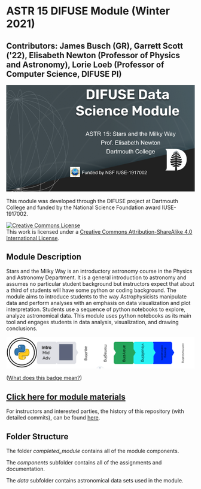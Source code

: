 # ASTR 15 DIFUSE Module (Winter 2021) 

## Contributors: James Busch (GR), Garrett Scott ('22), Elisabeth Newton (Professor of Physics and Astronomy), Lorie Loeb (Professor of Computer Science, DIFUSE PI)

![DIFUSE Data Science Module.  Astronomy 15: Stars and the Milky Way.  Professor Elisabeth Newton, Dartmouth College.  Funded by NSF IUSE1917002](repository_assets/DIFUSE-ASTR-15.png "DIFUSE Data Science Module.  Astronomy 15: Stars and the Milky Way.  Professor Elisabeth Newton, Dartmouth College.  Funded by NSF IUSE1917002")

This module was developed through the DIFUSE project at Dartmouth College and funded by the National Science Foundation award IUSE-1917002.

<a rel="license" href="http://creativecommons.org/licenses/by-sa/4.0/"><img alt="Creative Commons License" style="border-width:0" src="https://i.creativecommons.org/l/by-sa/4.0/88x31.png" /></a><br />This work is licensed under a <a rel="license" href="http://creativecommons.org/licenses/by-sa/4.0/">Creative Commons Attribution-ShareAlike 4.0 International License</a>.

## Module Description

Stars and the Milky Way is an introductory astronomy course in the Physics and Astronomy Department.  It is a general introduction to astronomy and assumes no particular student background but instructors expect that about a third of students will have some python or coding background.  The module aims to introduce students to the way Astrophysicists manipulate data and perform analyses with an emphasis on data visualization and plot interpretation.  Students use a sequence of python notebooks to explore, analyze astronomical data.  This module uses python notebooks as its main tool and engages students in data analysis, visualization, and drawing conclusions. 

![Term length module using python and covering analyzing data, visualizing data and drawing conclusions.](repository_assets/ASTR-15-Badge.png "Term length module using python and covering analyzing data, visualizing data and drawing conclusions.")

(<a href="https://github.com/difuse-dartmouth/.github/blob/8f8f6efff8943871e1fcaa3b6f2daf1531206df6/profile/howto.md">What does this badge mean?</a>)

## [Click here for module materials](completed_module/README.md)
For instructors and interested parties, the history of this repository (with detailed commits), can be found [here](https://github.com/difuse-dartmouth/ASTR15_W21/commits/main/).

## Folder Structure

The folder *completed_module* contains all of the module components.  

The *components* subfolder contains all of the assignments and documentation.

The *data* subfolder contains astronomical data sets used in the module.



